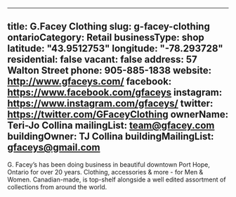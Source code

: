 
---
title: G.Facey Clothing
slug: g-facey-clothing
ontarioCategory: Retail
businessType: shop
latitude: "43.9512753"
longitude: "-78.293728"
residential: false
vacant: false
address: 57 Walton Street
phone: 905-885-1838
website: http://www.gfaceys.com/
facebook: https://www.facebook.com/gfaceys
instagram: https://www.instagram.com/gfaceys/
twitter: https://twitter.com/GFaceyClothing
ownerName: Teri-Jo Collina
mailingList: team@gfacey.com 
buildingOwner: TJ Collina
buildingMailingList: gfaceys@gmail.com
---
G. Facey’s has been doing business in beautiful downtown Port Hope, Ontario for over 20 years. Clothing, accessories & more - for Men & Women. Canadian-made, is top-shelf alongside a well edited assortment of collections from around the world.


